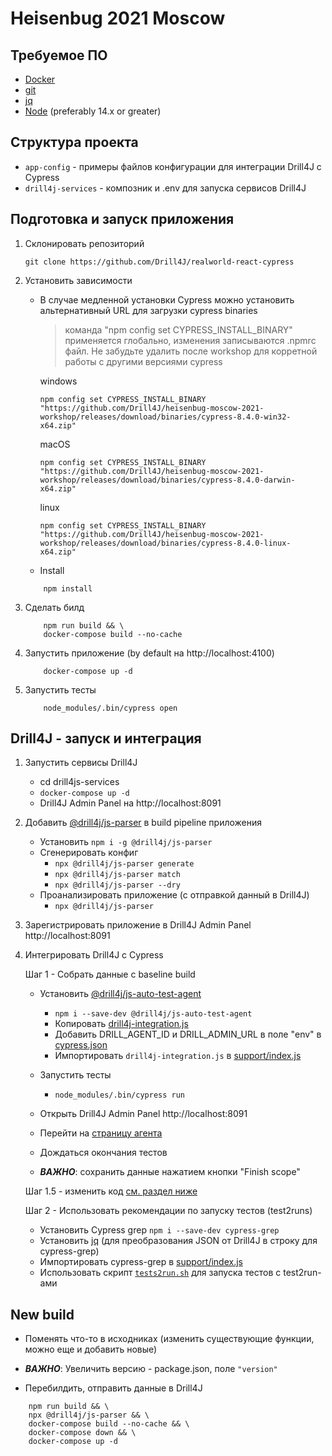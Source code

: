 # Heisenbug 2021 Moscow

## Требуемое ПО

- [Docker](https://www.docker.com/)
- [git](https://git-scm.com/)
- [jq](https://github.com/stedolan/jq/releases)
- [Node](https://nodejs.org/en/) (preferably 14.x or greater)

## Структура проекта

- `app-config` - примеры файлов конфигурации для интеграции Drill4J с Cypress
- `drill4j-services` - композник и .env для запуска сервисов Drill4J

## Подготовка и запуск приложения

1. Склонировать репозиторий

    ```shell
    git clone https://github.com/Drill4J/realworld-react-cypress
    ```

2. Установить зависимости

    - В случае медленной установки Cypress можно установить альтернативный URL для загрузки cypress binaries

        > команда "npm config set CYPRESS_INSTALL_BINARY" применяется глобально, изменения записываются .npmrc файл. Не забудьте удалить после workshop для корретной работы с другими версиями cypress

        windows

        `npm config set CYPRESS_INSTALL_BINARY "https://github.com/Drill4J/heisenbug-moscow-2021-workshop/releases/download/binaries/cypress-8.4.0-win32-x64.zip"`

        macOS

        `npm config set CYPRESS_INSTALL_BINARY "https://github.com/Drill4J/heisenbug-moscow-2021-workshop/releases/download/binaries/cypress-8.4.0-darwin-x64.zip"`

        linux

        `npm config set CYPRESS_INSTALL_BINARY "https://github.com/Drill4J/heisenbug-moscow-2021-workshop/releases/download/binaries/cypress-8.4.0-linux-x64.zip"`

    - Install

    ```shell
        npm install
    ```

3. Сделать билд

    ```shell
        npm run build && \
        docker-compose build --no-cache

    ```

4. Запустить приложение (by default на http://localhost:4100)

    ```shell
        docker-compose up -d
    ```

5. Запустить тесты

    ```shell
        node_modules/.bin/cypress open
    ```

## Drill4J - запуск и интеграция

1. Запустить сервисы Drill4J
    - cd drill4js-services
    - `docker-compose up -d`
    - Drill4J Admin Panel на http://localhost:8091

2. Добавить [@drill4j/js-parser](https://www.npmjs.com/package/@drill4j/js-parser) в build pipeline приложения
    - Установить `npm i -g @drill4j/js-parser`
    - Сгенерировать конфиг
        - `npx @drill4j/js-parser generate`
        - `npx @drill4j/js-parser match`
        - `npx @drill4j/js-parser --dry`
    - Проанализировать приложение (с отправкой данный в Drill4J)
        - `npx @drill4j/js-parser`

3. Зарегистрировать приложение в Drill4J Admin Panel http://localhost:8091

4. Интегрировать Drill4J с Cypress

    Шаг 1 - Собрать данные с baseline build

    - Установить [@drill4j/js-auto-test-agent](https://www.npmjs.com/package/@drill4j/js-auto-test-agent)
        - `npm i --save-dev @drill4j/js-auto-test-agent`
        - Копировать [drill4j-integration.js](./app-config/drill4j-integration.js)
        - Добавить DRILL_AGENT_ID и DRILL_ADMIN_URL в поле "env" в [cypress.json](./app-config/cypress.json)
        - Импортировать `drill4j-integration.js` в [support/index.js](./app-config/supportfile.js)

    - Запустить тесты
        - `node_modules/.bin/cypress run`

    - Открыть Drill4J Admin Panel http://localhost:8091

    - Перейти на [страницу агента](http://localhost:8091/full-page/react-redux-realworld-ui/0.1.0/test2code/dashboard/methods)

    - Дождаться окончания тестов

    - ***ВАЖНО***: сохранить данные нажатием кнопки "Finish scope"

    Шаг 1.5 - изменить код [см. раздел ниже](#new-build)

    Шаг 2 - Использовать рекомендации по запуску тестов (test2runs)

    - Установить Cypress grep `npm i --save-dev cypress-grep`
    - Установить [jq](https://github.com/stedolan/jq/releases) (для преобразования JSON от Drill4J в строку для cypress-grep)
    - Импортировать cypress-grep в [support/index.js](./app-config/supportfile.js)
    - Использовать скрипт [`tests2run.sh`](./app-config/tests2run.sh) для запуска тестов с test2run-ами

## New build

- Поменять что-то в исходниках (изменить существующие функции, можно еще и добавить новые)

- ***ВАЖНО***: Увеличить версию - package.json, поле `"version"`

- Перебилдить, отправить данные в Drill4J

```shell
    npm run build && \
    npx @drill4j/js-parser && \
    docker-compose build --no-cache && \
    docker-compose down && \
    docker-compose up -d
    
```
